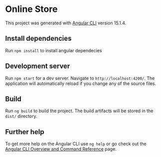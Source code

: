 # Online Store

This project was generated with [Angular CLI](https://github.com/angular/angular-cli) version 15.1.4.

## Install dependencies

Run `npm install` to install angular dependecies 

## Development server

Run `npm start` for a dev server. Navigate to `http://localhost:4200/`. The application will automatically reload if you change any of the source files.

## Build

Run `ng build` to build the project. The build artifacts will be stored in the `dist/` directory.

## Further help

To get more help on the Angular CLI use `ng help` or go check out the [Angular CLI Overview and Command Reference](https://angular.io/cli) page.
